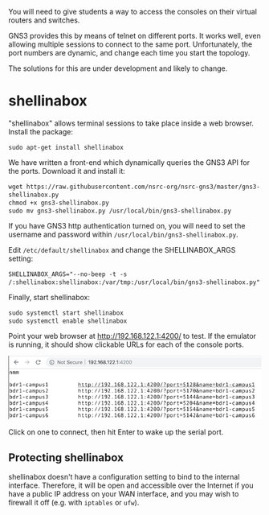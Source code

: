 You will need to give students a way to access the consoles on their virtual
routers and switches.

GNS3 provides this by means of telnet on different ports.  It works well,
even allowing multiple sessions to connect to the same port.  Unfortunately,
the port numbers are dynamic, and change each time you start the topology.

The solutions for this are under development and likely to change.

# shellinabox

"shellinabox" allows terminal sessions to take place inside a web browser. 
Install the package:

```
sudo apt-get install shellinabox
```

We have written a front-end which dynamically queries the GNS3 API for the
ports.  Download it and install it:

```
wget https://raw.githubusercontent.com/nsrc-org/nsrc-gns3/master/gns3-shellinabox.py
chmod +x gns3-shellinabox.py
sudo mv gns3-shellinabox.py /usr/local/bin/gns3-shellinabox.py
```

If you have GNS3 http authentication turned on, you will need to set the
username and password within `/usr/local/bin/gns3-shellinabox.py`.

Edit `/etc/default/shellinabox` and change the SHELLINABOX_ARGS setting:

```
SHELLINABOX_ARGS="--no-beep -t -s /:shellinabox:shellinabox:/var/tmp:/usr/local/bin/gns3-shellinabox.py"
```

<!-- (Seems to work acceptably well without this)
Next, create `/etc/systemd/system/shellinabox.service`:

```
[Unit]
Description=shellinabox
After=network-online.target
Wants=network-online.target
Conflicts=shutdown.target

[Service]
Environment=SHELLINABOX_DATADIR=/var/lib/shellinabox
Environment=SHELLINABOX_PORT=4200
Environment=SHELLINABOX_USER=shellinabox
Environment=SHELLINABOX_GROUP=shellinabox
EnvironmentFile=-/etc/default/shellinabox
ExecStart=/usr/bin/shellinaboxd \
    -c ${SHELLINABOX_DATADIR} -p ${SHELLINABOX_PORT} \
    -u ${SHELLINABOX_USER} -g ${SHELLINABOX_GROUP} \
    --user-css "Black on White:+/etc/shellinabox/options-enabled/00+Black on White.css,White On Black:-/etc/shellinabox/options-enabled/00_White On Black.css;Color Terminal:+/etc/shellinabox/options-enabled/01+Color Terminal.css,Monochrome:-/etc/shellinabox/options-enabled/01_Monochrome.css" \
    $SHELLINABOX_ARGS
Restart=on-failure
RestartSec=5

[Install]
WantedBy=multi-user.target
```

Be careful to get uppercase and lowercase exactly correct.

!!! Note
    Although shellinabox comes with an init script, we replace it
    with a systemd service which auto-restarts it on failure.
    This is because it does not always start properly on bootup.

Run `sudo systemctl daemon-reload` to load this file.
-->

Finally, start shellinabox:

```
sudo systemctl start shellinabox
sudo systemctl enable shellinabox
```

Point your web browser at <http://192.168.122.1:4200/> to test.  If the
emulator is running, it should show clickable URLs for each of the console
ports.

![shellinabox showing console URLs](gns3-shellinabox.png)

Click on one to connect, then hit Enter to wake up the serial port.

## Protecting shellinabox

shellinabox doesn't have a configuration setting to bind to the internal
interface.  Therefore, it will be open and accessible over the Internet if
you have a public IP address on your WAN interface, and you may wish to
firewall it off (e.g. with `iptables` or `ufw`).

<!--
It can be protected using iptables, and a simple way to configure this is
using [ufw](https://help.ubuntu.com/community/UFW):

```
sudo apt-get install ufw
sudo ufw app list
sudo ufw allow OpenSSH
sudo ufw allow from 192.168.122.0/24
sudo ufw allow from 100.64.0.0/10
sudo ufw allow from 2001:db8::/32
sudo ufw enable
sudo ufw reload
sudo ufw status
```

This leaves SSH (port 22) open to the whole Internet, blocking everything
else except from the local network.

Additional ports can be opened if required, e.g. to allow Netdata to be
visible over the Internet:

```
ufw allow 19999/tcp
```
-->
